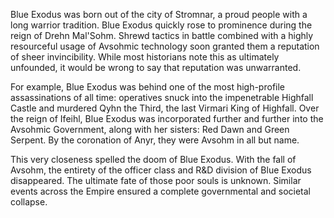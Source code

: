 Blue Exodus was born out of the city of Stromnar, a proud people with a long warrior tradition. Blue Exodus quickly rose to prominence during the reign of Drehn Mal'Sohm. Shrewd tactics in battle combined with a highly resourceful usage of Avsohmic technology soon granted them a reputation of sheer invincibility. While most historians note this as ultimately unfounded, it would be wrong to say that reputation was unwarranted. 

For example, Blue Exodus was behind one of the most high-profile assassinations of all time: operatives snuck into the impenetrable Highfall Castle and murdered Qyhn the Third, the last Virmari King of Highfall. Over the reign of Ifeihl, Blue Exodus was incorporated further and further into the Avsohmic Government, along with her sisters: Red Dawn and Green Serpent. By the coronation of Anyr, they were Avsohm in all but name.

This very closeness spelled the doom of Blue Exodus. With the fall of Avsohm, the entirety of the officer class and R&D division of Blue   Exodus disappeared.
The ultimate fate of those poor souls is unknown. Similar events across the Empire ensured a complete governmental and societal collapse.